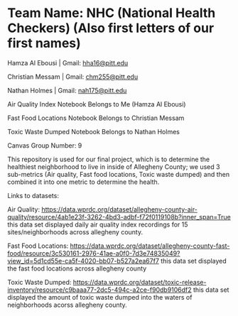 # Team Name: NHC (National Health Checkers) (Also first letters of our first names)

Hamza Al Ebousi | Gmail: hha16@pitt.edu

Christian Messam | Gmail: chm255@pitt.edu

Nathan Holmes | Gmail: nah175@pitt.edu

Air Quality Index Notebook Belongs to Me (Hamza Al Ebousi)

Fast Food Locations Notebook Belongs to Christian Messam

Toxic Waste Dumped Notebook Belongs to Nathan Holmes

Canvas Group Number: 9

This repository is used for our final project, which is to determine the healthiest neighborhood to live in inside of Allegheny County; we used 3 sub-metrics (Air quality, Fast food locations, Toxic waste dumped) and then combined it into one metric to determine the health.

Links to datasets:

Air Quality: https://data.wprdc.org/dataset/allegheny-county-air-quality/resource/4ab1e23f-3262-4bd3-adbf-f72f0119108b?inner_span=True this data set displayed daily air quality index recordings for 15 sites/neighborhoods across allegheny county.

Fast Food Locations: https://data.wprdc.org/dataset/allegheny-county-fast-food/resource/3c530161-2976-41ae-a0f0-7d3e74835049?view_id=5d1cd55e-ca5f-4020-bb07-b527a2ea67f7 this data set displayed the fast food locations across allegheny county

Toxic Waste Dumped: https://data.wprdc.org/dataset/toxic-release-inventory/resource/c9baaa77-2dc5-494c-a2ce-f90db9106df2 this data set displayed the amount of toxic waste dumped into the waters of neighborhoods acorss allegheny county.

